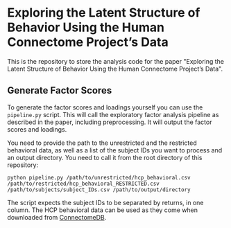 # Exploring the Latent Structure of Behavior Using the Human Connectome Project’s Data

This is the repository to store the analysis code for the paper "Exploring the Latent Structure of Behavior Using the Human Connectome Project’s Data".

## Generate Factor Scores

To generate the factor scores and loadings yourself you can use the `pipeline.py` script. This will call the exploratory factor analysis pipeline as described in the paper, including preprocessing. It will output the factor scores and loadings.

You need to provide the path to the unrestricted and the restricted behavioral data, as well as a list of the subject IDs you want to process and an output directory. You need to call it from the root directory of this repository:

`python pipeline.py /path/to/unrestricted/hcp_behavioral.csv /path/to/restricted/hcp_behavioral_RESTRICTED.csv /path/to/subjects/subject_IDs.csv /path/to/output/directory`

The script expects the subject IDs to be separated by returns, in one column. The HCP behavioral data can be used as they come when downloaded from [ConnectomeDB](https://db.humanconnectome.org/).